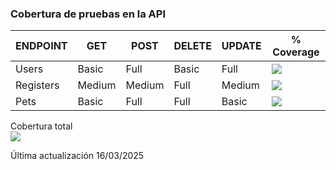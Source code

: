 ### Cobertura de pruebas en la API

| ENDPOINT   | GET    | POST   | DELETE   | UPDATE   | % Coverage                        |
|------------|--------|--------|----------|----------|-----------------------------------|
| Users      | Basic  | Full   | Basic    | Full     | ![](https://geps.dev/progress/62) |
| Registers  | Medium | Medium | Full     | Medium   | ![](https://geps.dev/progress/62) |
| Pets       | Basic  | Full   | Full     | Basic    | ![](https://geps.dev/progress/62) |

Cobertura total  
![](https://geps.dev/progress/62)

Última actualización 16/03/2025
